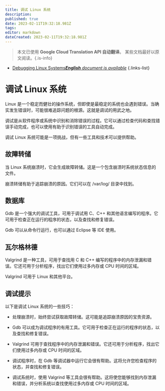 ```yaml
---
title: 调试 Linux 系统
description: 
published: true
date: 2023-02-11T19:32:18.981Z
tags: 
editor: markdown
dateCreated: 2023-02-11T19:32:18.981Z
---
```


> 本文已使用 **Google Cloud Translation API 自动翻译**。
某些文档最好以原文阅读。{.is-info}



- [Debugging Linux Systems***English** document is available*](/en/Knowledge-base/Linux/debugging-linux-systems)
{.links-list}


# 调试 Linux 系统

Linux 是一个稳定而健壮的操作系统，但即使是最稳定的系统也会遇到错误。当确实发生错误时，可能很难追踪问题的根源。这就是调试的用武之地。

调试是从软件程序或系统中识别和消除错误的过程。它可以通过检查代码和查找错误手动完成，也可以使用有助于识别错误的工具自动完成。

调试 Linux 系统可能是一项挑战，但有一些工具和技术可以提供帮助。

## 故障转储

当 Linux 系统崩溃时，它会生成故障转储。这是一个包含崩溃时系统状态信息的文件。

崩溃转储有助于追踪崩溃的原因。它们可以在 /var/log/ 目录中找到。

## 数据库

Gdb 是一个强大的调试工具，可用于调试用 C、C++ 和其他语言编写的程序。它可用于检查正在运行的程序的状态，以及查找和修复错误。

Gdb 可以从命令行运行，也可以通过 Eclipse 等 IDE 使用。

## 瓦尔格林德

Valgrind 是一种工具，可用于查找用 C 和 C++ 编写的程序中的内存泄漏和错误。它还可用于分析程序，找出它们使用过多内存或 CPU 时间的区域。

Valgrind 可用于 Linux 和其他平台。

## 调试提示

以下是调试 Linux 系统的一些技巧：

- 处理崩溃时，始终尝试获取故障转储。这可能是追踪崩溃原因的宝贵资源。

- Gdb 可以成为调试程序的有用工具。它可用于检查正在运行的程序的状态，以及查找和修复错误。

- Valgrind 可用于查找程序中的内存泄漏和错误。它还可用于分析程序，找出它们使用过多内存或 CPU 时间的区域。

- 调试程序时，在 Gdb 等调试器中运行它会很有帮助。这将允许您检查程序的状态，并查找和修复错误。

- 调试系统时，使用 Valgrind 等工具会很有帮助。这将使您能够找到内存泄漏和错误，并分析系统以查找使用过多内存或 CPU 时间的区域。